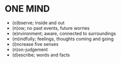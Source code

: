 # ONE MIND

- (o)bserve; inside and out
- (n)ow; no past events, future worries
- (e)nvironment; aware, connected to surroundings
- (m)indfully; feelings, thoughts coming and going
- (i)ncrease five senses
- (n)on-judgement
- (d)escribe; words and facts
